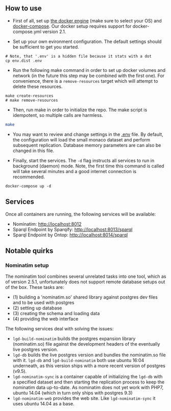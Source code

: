 ## How to use

* First of all, set up [the docker engine](https://docs.docker.com/engine/installation/linux/docker-ce/ubuntu/) (make sure to select your OS) and [docker-compose](https://docs.docker.com/compose/install/). Our docker setup requires support for docker-compose.yml version 2.1.

* Set up your own evironment configuration. The default settings should be sufficient to get you started.

```
# Note, that '.env' is a hidden file because it stats with a dot
cp env.dist .env
```

* Run the following make command in order to set up docker volumes and network (in the future this step may be combined with the first one). For convenience, there is a `remove-resources` target which will attempt to delete these resources.

```
make create-resources
# make remove-resources
```

* Then, run make in order to initialize the repo. The make script is idempotent, so multiple calls are harmless.

```bash
make
```

* You may want to review and change settings in the [.env](.env) file.
By default, the configuration will load the small monaco dataset and perform subsequent replication.
Database memory parameters are can also be changed in this file.

* Finally, start the services. The `-d` flag instructs all services to run in background (daemon) mode.
Note, the first time this command is called will take several minutes and a good internet connection is recommended.
```
docker-compose up -d
```

## Services
Once all containers are running, the following services will be available:

* Nominatim: [http://localhost:8012](http://localhost:8012)
* Sparql Endpoint by Sparqify: [http://localhost:8013/sparql](http://localhost:8013/sparql)
* Sparql Endpoint by Ontop: [http://localhost:8014/sparql](http://localhost:8014/sparql)

## Notable quirks

### Nominatim setup
The nominatim tool combines several unrelated tasks into one tool, which as of version 2.5.1, unfortunately does not support remote database setups out of the box.
These tasks are:

* (1) building a 'nominatim.so' shared library against postgres dev files and to be used with postgres
* (2) setting up database
* (3) creating the schema and loading data
* (4) providing the web interface

The following services deal with solving the issues:

* `lgd-build-nominatim` builds the postgres expansion library (nominatim.so) file against the development headers of the eventually live postgres version.
* `lgd-db` builds the live postgres version and bundles the nominatim.so file with it. `lgd-db` and `lgd-build-nominatim` both use ubuntu 16:04 underneath, as this version ships with a more recent version of postgres (v9.5).
* `lgd-nominatim-sync` is a container capable of initializing the `lgd-db` with a specified dataset and then starting the replication process to keep the nominatim data up-to-date. As nominatim does not yet work with PHP7, ubuntu 14.04 (which in turn only ships with postgres 9.3)
* `lgd-nominatim-web` provides the web site. Like `lgd-nominatim-sync` it uses ubuntu 14.04 as a base.

